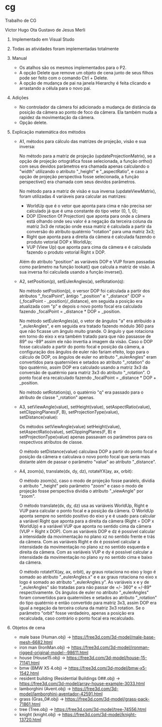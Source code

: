# cg
Trabalho de CG

Victor Hugo Ota
Gustavo de Jesus Merli

1. Implementado em Visual Studo

2. Todas as atividades foram implementadas totalmente

3. Manual
	- Os atalhos são os mesmos implementados para o P2.
	- A opção Delete que remove um objeto de cena junto de seus filhos pode ser feito com o comando 
	Ctrl + Delete.
	- A opção de mudança de pai na janela Hierarchy é feita clicando e arrastando a célula para o
	novo pai.

4. Adições
	- No controlador da câmera foi adicionado a mudança de distância da posição da câmera
	ao ponto de foco da câmera. Ela também muda a rapidez da movimentação da câmera.
	- Opção delete.

5. Explicação matemática dos métodos
	- A1, métodos para cálculo das matrizes de projeção, visão e sua inversa: 

		No método para a matriz de projeção (updateProjectionMatrix), se a opção de projeção ortográfica
	fosse selecionada, a função ortho() com seus devidos parâmetros era chamada apenas calculando
	o "width" utilizando o atributo "\_height" e "\_aspectRatio", e caso a opção de projeção perspectiva
	fosse selecionada, a função perspective() era chamada com seus devidos parâmetros. 

		No método para a matriz de visão e sua inversa (updateViewMatrix), foram utilizadas 4 variáveis
	para calcular as matrizes: 
		- WorldUp que é o vetor que aponta para cima e não precisa ser calculado já que é uma constante 
		do tipo vetor (0, 1, 0);
		- DOP (Direction Of Projection) que aponta para onde a câmera está olhando onde seu valor é a negação da terceira coluna
		da matriz 3x3 de rotação onde essa matriz é calculada a partir da conversão do atributo quatérnio
		"rotation" para uma matriz 3x3;
		- Right que aponta para a direita da câmera é calculada fazendo o produto vetorial DOP x WorldUp;
		- VUP (View Up) que aponta para cima da câmera e é calculada fazendo o produto vetorial Right x DOP.

		Além do atributo "position" as variáveis DOP e VUP foram passadas como parâmetro na função lookat()
	que calcula a matriz de visão. A sua inversa foi calculada usando a função inverse().
	- A2, setPosition(p), setEulerAngles(a), setRotation(q):

		No método setPosition(p), o versor DOP foi calculada a partir dos atributos "\_focalPoint",
	ântigo "\_position" e "\_distance" (DOP = (\_focalPoint - \_position)/\_distance), em seguida a
	posição era atualizada com "p" e depois o novo ponto focal era calculado fazendo
	\_focalPoint = \_distance * DOP + \_position. 

		No método setEulerAngles(a), o vetor de ângulos "a" era atribuido a "\_eulerAngles", e 
	em seguida era tratado fazendo módulo 360 para que não ficasse um ângulo muito grande.
	O ângulo y que rotaciona em torno do eixo x era também tratado para que não passasse de 
	89° ou -89° assim ele não invertia a imagem da visão. Caso o DOP fosse calculado a partir 
	do ponto focal e posição da câmera, a configuração dos ângulos de euler não fariam efeito,
	logo para o cálculo de DOP, os ângulos de euler no atributo "\_eulerAngles" eram convertidos 
	para quaterniões e setados ao atributo "\_rotation" do tipo quatérnio, assim DOP era calculado 
	usando a matriz 3x3 da conversão de quatérnio para matriz 3x3 do atributo "\_rotation". O
	ponto focal era recalculado fazendo \_focalPoint = \_distance * DOP + \_position.

		No método setRotation(q), o quatérnio "q" era passado para o atributo de classe "_rotation" apenas.
	- A3, setViewAngle(value), setHeight(value), setAspectRatio(value), setClippingPlanes(F, B), setProjectionType(value), setDistance(value):

		Os métodos setViewAngle(value) setHeight(value), setAspectRatio(value), setClippingPlanes(F, B) 
	e setProjectionType(value) apenas passavam os parâmetros para os respectivos atributos de classe.

		O método setDistance(value) calculava DOP a partir do ponto focal e posição da câmera e 
	calculava o novo ponto focal que seria mais distante além de passar o parâmetro "value" 
	ao atributo "\_distance".
	- A4, zoom(s), translate(dx, dy, dz), rotateYX(ay, ax, orbit):

		O método zoom(s), caso o modo de projeção fosse paralelo, dividia o atributo "\_height" pelo
	parâmetro "zoom" e caso o modo de projeção fosse perspectiva dividia o atributo "\_viewAngle" 
	por "zoom".

		O método translate(dx, dy, dz) usa as variáveis WorldUp, Right e VUP para calcular o ponto
	focal e a posição da câmera. O WorldUp aponta sempre no sentido positivo do eixo y e é usado para 
	calcular a variável Right que aponta para a direita da câmera (Right = DOP x WorldUp) e a variável 
	VUP que aponta no sentido cima da câmera (VUP = Right x DOP). Com as variáveis DOP e dz é possível calcular 
	a intensidade da movimentação no plano xz no sentido frente e trás da câmera. Com as variáveis Right
	e dx é possível calcular a intensidade da movimentação no plano xz no sentido esquerda e direita da 
	câmera. Com as variáveis VUP e dy é possível calcular a intensidade da movimentação no plano xy no 
	sentido cima e baixo da câmera.

		O método rotateYX(ay, ax, orbit), ay graus rotaciona no eixo y logo é somado ao atributo 
	"\_eulerAngles.x" e e ax graus rotaciona no eixo x logo é somado ao atributo "\_eulerAngles.y". 
	As variáveis x e y de "\_eulerAngles" são tratadas para não passar de +/- 360° e +/-89° respectivamente. 
	Os ângulos de euler no atributo "\_eulerAngles" foram convertidos para quaterniões e setados ao 
	atributo "\_rotation" do tipo quatérnio e então convertido para matriz 3x3, assim DOP era igual 
	a negação da terceira coluna da matriz 3x3 rotation. Se o parâmetro "orbit" fosse verdadeiro, 
	apenas a posição era recalculada, caso contrário o ponto focal era recalculado.

6. Objetos de cena
	- male base (Human.obj) -> https://free3d.com/3d-model/male-base-mesh-6682.html
	- iron man (IronMan.obj) -> https://free3d.com/3d-model/ironman-rigged-original-model--98611.html
	- house (House15.obj) -> https://free3d.com/3d-model/house-15-71141.html
	- bmw (BMW X5 4.obj) -> https://free3d.com/3d-model/bmw-x5-1542.html
	- resident building (Residential Buildings 0##.obj) -> https://free3d.com/3d-model/array-house-example-3033.html
	- lamborghini (Avent.obj) -> https://free3d.com/3d-model/lamborghini-aventador-42591.html
	- grass (Gras_0#.obj) -> https://free3d.com/3d-model/grass-pack-71861.html
	- tree (Tree.obj) -> https://free3d.com/3d-model/tree-74556.html
	- knight (knight.obj) -> https://free3d.com/3d-model/knight-13720.html
